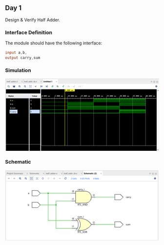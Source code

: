 ## Day 1
Design & Verify Half Adder.

### Interface Definition
The module should have the following interface:
```verilog
input a,b,
output carry,sum
```

### Simulation
![full_adder](/1_Day/image/half_adder.png)
### Schematic
![full_adder](/1_Day/image/half_adder_sch.png)